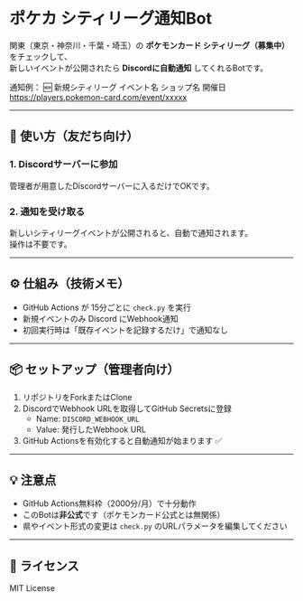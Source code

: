 # ポケカ シティリーグ通知Bot

関東（東京・神奈川・千葉・埼玉）の **ポケモンカード シティリーグ（募集中）** をチェックして、  
新しいイベントが公開されたら **Discordに自動通知** してくれるBotです。  

通知例：
🆕 新規シティリーグ
イベント名
ショップ名
開催日
https://players.pokemon-card.com/event/xxxxx


---

## 🚀 使い方（友だち向け）

### 1. Discordサーバーに参加
管理者が用意したDiscordサーバーに入るだけでOKです。  

### 2. 通知を受け取る
新しいシティリーグイベントが公開されると、自動で通知されます。  
操作は不要です。

---

## ⚙️ 仕組み（技術メモ）

- GitHub Actions が 15分ごとに `check.py` を実行  
- 新規イベントのみ Discord にWebhook通知  
- 初回実行時は「既存イベントを記録するだけ」で通知なし  

---

## 📦 セットアップ（管理者向け）

1. リポジトリをForkまたはClone  
2. DiscordでWebhook URLを取得してGitHub Secretsに登録  
   - Name: `DISCORD_WEBHOOK_URL`  
   - Value: 発行したWebhook URL  
3. GitHub Actionsを有効化すると自動通知が始まります ✅  

---

## 💡 注意点

- GitHub Actions無料枠（2000分/月）で十分動作  
- このBotは**非公式**です（ポケモンカード公式とは無関係）  
- 県やイベント形式の変更は `check.py` のURLパラメータを編集してください  

---

## 📝 ライセンス

MIT License
